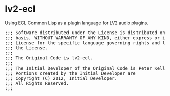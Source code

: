 lv2-ecl
=======

Using ECL Common Lisp as a plugin language for LV2 audio plugins.

<pre>
;;; Software distributed under the License is distributed on an "AS IS"
;;; basis, WITHOUT WARRANTY OF ANY KIND, either express or implied. See the
;;; License for the specific language governing rights and limitations under
;;; the License.
;;; 
;;; The Original Code is lv2-ecl.
;;; 
;;; The Initial Developer of the Original Code is Peter Keller and Kenneth Hahn. 
;;; Portions created by the Initial Developer are 
;;; Copyright (C) 2012, Initial Developer. 
;;; All Rights Reserved.
;;; 
</pre>

